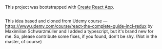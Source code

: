 This project was bootstrapped with [Create React App](https://github.com/facebook/create-react-app).
##
This idea based and cloned from Udemy course — https://www.udemy.com/course/react-the-complete-guide-incl-redux by Maximilian Schwarzmüller
and I added a typescript, but it's brand new for me.
So, please contribute some fixes, if you found, don't be shy. (Not in the master, of course)
